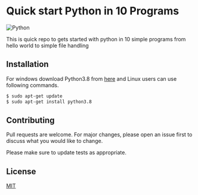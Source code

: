 
# Quick start Python in 10 Programs

![Python](http://www.icons101.com/icons/72/Plex_by_Jackson/128/python.png "Python-basics-in-10-programs")

This is quick repo to gets started with python in 10 simple programs from hello world to simple file handling 

## Installation

For windows download Python3.8 from [here](https://www.python.org/ftp/python/3.8.6/python-3.8.6-amd64.exe) and Linux users can use following commands.

```bash
$ sudo apt-get update
$ sudo apt-get install python3.8
```



## Contributing
Pull requests are welcome. For major changes, please open an issue first to discuss what you would like to change.

Please make sure to update tests as appropriate.

## License
[MIT](https://choosealicense.com/licenses/mit/)
